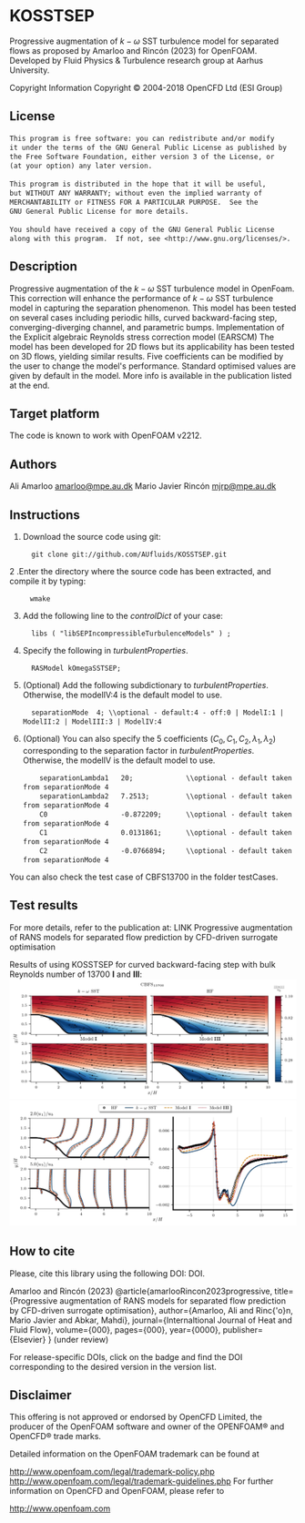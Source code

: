 # KOSSTSEP
Progressive augmentation of $k-\omega$ SST turbulence model for separated flows
as proposed by Amarloo and Rincón (2023) for OpenFOAM.
Developed by Fluid Physics & Turbulence research group at Aarhus University.

Copyright Information
    Copyright © 2004-2018 OpenCFD Ltd (ESI Group)

## License
    This program is free software: you can redistribute and/or modify
    it under the terms of the GNU General Public License as published by
    the Free Software Foundation, either version 3 of the License, or
    (at your option) any later version.

    This program is distributed in the hope that it will be useful,
    but WITHOUT ANY WARRANTY; without even the implied warranty of
    MERCHANTABILITY or FITNESS FOR A PARTICULAR PURPOSE.  See the
    GNU General Public License for more details.

    You should have received a copy of the GNU General Public License
    along with this program.  If not, see <http://www.gnu.org/licenses/>.

## Description
Progressive augmentation of the $k-\omega$ SST turbulence model in OpenFoam.
This correction will enhance the performance of $k-\omega$ SST turbulence model in 
capturing the separation phenomenon. This model has been tested on several cases
including periodic hills, curved backward-facing step, converging-diverging channel, and parametric bumps. 
Implementation of the Explicit algebraic Reynolds stress correction model (EARSCM)
The model has been developed for 2D flows but its applicability has been tested on 3D
flows, yielding similar results.
Five coefficients can be modified by the user to change the model's performance. 
Standard optimised values are given by default in the model.
More info is available in the publication listed at the end.

## Target platform
The code is known to work with OpenFOAM v2212.

## Authors
Ali Amarloo <amarloo@mpe.au.dk>
Mario Javier Rincón <mjrp@mpe.au.dk>

## Instructions

1. Download the source code using git:

         git clone git://github.com/AUfluids/KOSSTSEP.git

2 .Enter the directory where the source code has been extracted, and compile it by typing: 

         wmake

3. Add the following line to the _controlDict_ of your case:

         libs ( "libSEPIncompressibleTurbulenceModels" ) ;

4. Specify the following in _turbulentProperties_.

         RASModel kOmegaSSTSEP;

5. (Optional) Add the following subdictionary to _turbulentProperties_. Otherwise, the modelIV:4 is the default model to use. 

         separationMode  4; \\optional - default:4 - off:0 | ModelI:1 | ModelII:2 | ModelIII:3 | ModelIV:4

6. (Optional) You can also specify the 5 coefficients ($C_0, C_1, C_2, \lambda_1, \lambda_2$) corresponding to the separation factor in  _turbulentProperties_.
   Otherwise, the modelIV is the default model to use. 

           separationLambda1   20;             \\optional - default taken from separationMode 4
           separationLambda2   7.2513;         \\optional - default taken from separationMode 4
           C0                  -0.872209;      \\optional - default taken from separationMode 4
           C1                  0.0131861;      \\optional - default taken from separationMode 4
           C2                  -0.0766894;     \\optional - default taken from separationMode 4


You can also check the test case of CBFS13700 in the folder testCases.

## Test results

For more details, refer to the publication at: LINK Progressive augmentation of RANS models for separated flow prediction by CFD-driven surrogate optimisation

Results of using KOSSTSEP for curved backward-facing step with bulk Reynolds number of 13700 **I** and **III**:
![alt text](https://github.com/AUfluids/KOSSTSEP/blob/main/testCases/CBFS13700_KOSSTSEP/contours_comparisonCBFS.jpg)
![alt text](https://github.com/AUfluids/KOSSTSEP/blob/main/testCases/CBFS13700_KOSSTSEP/quantitative_comparison_CBFS.jpg)

## How to cite
Please, cite this library using the following DOI: DOI.

Amarloo and Rincón (2023)
@article{amarlooRincon2023progressive,
  title={Progressive augmentation of RANS models for separated flow prediction by CFD-driven surrogate optimisation},
  author={Amarloo, Ali and Rinc{\'o}n, Mario Javier and Abkar, Mahdi},
  journal={Internaltional Journal of Heat and Fluid Flow},
  volume={000},
  pages={000},
  year={0000},
  publisher={Elsevier}
}
(under review)

For release-specific DOIs, click on the badge and find the DOI corresponding to the desired version in the version list.

## Disclaimer
This offering is not approved or endorsed by OpenCFD Limited, the producer of the OpenFOAM software and owner of the OPENFOAM® and OpenCFD® trade marks.

Detailed information on the OpenFOAM trademark can be found at

http://www.openfoam.com/legal/trademark-policy.php
http://www.openfoam.com/legal/trademark-guidelines.php
For further information on OpenCFD and OpenFOAM, please refer to

http://www.openfoam.com
